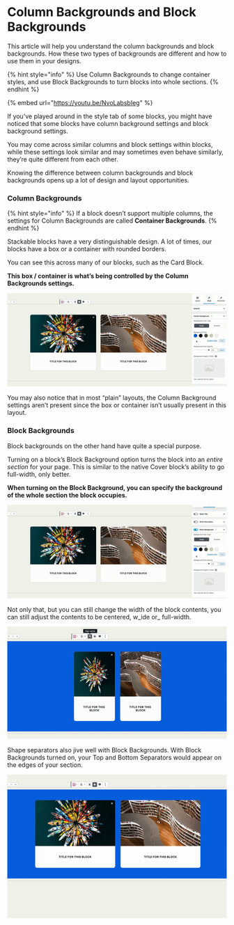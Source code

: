 # Column Backgrounds and Block Backgrounds

This article will help you understand the column backgrounds and block backgrounds. How these two types of backgrounds are different and how to use them in your designs.

{% hint style="info" %}
Use Column Backgrounds to change container styles, and use Block Backgrounds to turn blocks into whole sections.
{% endhint %}

{% embed url="https://youtu.be/NvoLabsbIeg" %}

If you’ve played around in the style tab of some blocks, you might have noticed that some blocks have column background settings and block background settings.

You may come across similar columns and block settings within blocks, while these settings look similar and may sometimes even behave similarly, they’re quite different from each other.

Knowing the difference between column backgrounds and block backgrounds opens up a lot of design and layout opportunities.

### Column Backgrounds

{% hint style="info" %}
 If a block doesn’t support multiple columns, the settings for Column Backgrounds are called **Container Backgrounds**.
{% endhint %}

Stackable blocks have a very distinguishable design. A lot of times, our blocks have a box or a container with rounded borders.

You can see this across many of our blocks, such as the Card Block.

**This box / container is what’s being controlled by the Column Backgrounds settings.**

![Column Backgrounds change the background of containers](../../.gitbook/assets/ezgif-6-9342c62288e5.gif)

You may also notice that in most “plain” layouts, the Column Background settings aren’t present since the box or container isn’t usually present in this layout.

### Block Backgrounds

Block backgrounds on the other hand have quite a special purpose.

Turning on a block’s Block Background option turns the block into an _entire section_ for your page. This is similar to the native Cover block’s ability to go full-width, only better.

**When turning on the Block Background, you can specify the background of the whole section the block occupies.**

![Block Backgrounds turn blocks into entire sections.](../../.gitbook/assets/ezgif-6-bf3e2e01c0ba.gif)

Not only that, but you can still change the width of the block contents, you can still adjust the contents to be centered, w_ide or_ full-width.

![When Block Background is turned on, alignments change the alignment of the block&#x2019;s content.](../../.gitbook/assets/ezgif-6-de44243d144f.gif)

Shape separators also jive well with Block Backgrounds. With Block Backgrounds turned on, your Top and Bottom Separators would appear on the edges of your section.

![Shape separators attach to the block background to isolate your section.](../../.gitbook/assets/ezgif-6-1f23b25ccde1.gif)

